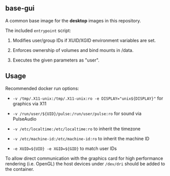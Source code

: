 ## base-gui

A common base image for the **desktop** images in this repository.

The included `entrypoint` script:

 1. Modifies user/group IDs if XUID/XGID environment variables are set.

 2. Enforces ownership of volumes and bind mounts in /data.

 3. Executes the given parameters as "user".

## Usage

Recommended docker run options:

 * `-v /tmp/.X11-unix:/tmp/.X11-unix:ro -e DISPLAY="unix${DISPLAY}"` for graphics via X11

 * `-v /run/user/${UID}/pulse:/run/user/pulse:ro` for sound via PulseAudio

 * `-v /etc/localtime:/etc/localtime:ro` to inherit the timezone

 * `-v /etc/machine-id:/etc/machine-id:ro` to inherit the machine ID

 * `-e XUID=${UID} -e XGID=${GID}` to match user IDs

To allow direct communication with the graphics card for high performance rendering
(i.e. OpenGL) the host devices under `/dev/dri` should be added to the container.
